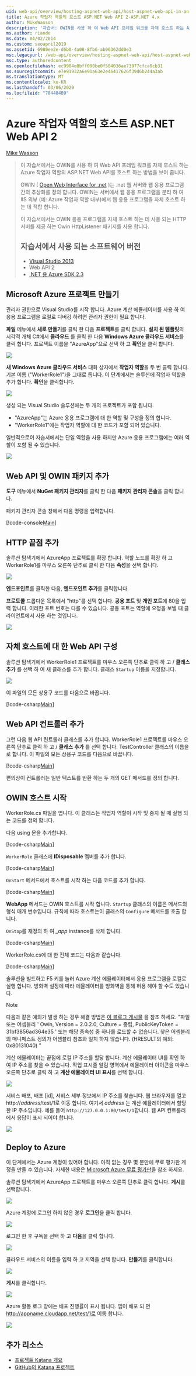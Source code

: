 ```yaml
---
uid: web-api/overview/hosting-aspnet-web-api/host-aspnet-web-api-in-an-azure-worker-role
title: Azure 작업자 역할의 호스트 ASP.NET Web API 2-ASP.NET 4.x
author: MikeWasson
description: '자습서: OWIN를 사용 하 여 Web API 프레임 워크를 자체 호스트 하는 Azure 작업자 역할의 ASP.NET Web API를 호스팅합니다.'
ms.author: riande
ms.date: 04/02/2014
ms.custom: seoapril2019
ms.assetid: 6980ee2e-d6b0-4a08-8fb6-ab96362dd0e3
msc.legacyurl: /web-api/overview/hosting-aspnet-web-api/host-aspnet-web-api-in-an-azure-worker-role
msc.type: authoredcontent
ms.openlocfilehash: ec9904e0bff090be0f504036ae73977cfca0cb31
ms.sourcegitcommit: e7e91932a6e91a63e2e46417626f39d6b244a3ab
ms.translationtype: MT
ms.contentlocale: ko-KR
ms.lasthandoff: 03/06/2020
ms.locfileid: "78448409"
---
```

# <a name="host-aspnet-web-api-2-in-an-azure-worker-role"></a>Azure 작업자 역할의 호스트 ASP.NET Web API 2

[Mike Wasson](https://github.com/MikeWasson)

> 이 자습서에서는 OWIN를 사용 하 여 Web API 프레임 워크를 자체 호스트 하는 Azure 작업자 역할의 ASP.NET Web API를 호스트 하는 방법을 보여 줍니다.
>
> OWIN ( [Open Web Interface for .net](http://owin.org/) )는 .net 웹 서버와 웹 응용 프로그램 간의 추상화를 정의 합니다. OWIN는 서버에서 웹 응용 프로그램을 분리 하 여 IIS 외부 (예: Azure 작업자 역할 내부)에서 웹 응용 프로그램을 자체 호스트 하는 데 적합 합니다.
>
> 이 자습서에서는 OWIN 응용 프로그램을 자체 호스트 하는 데 사용 되는 HTTP 서버를 제공 하는 Owin HttpListener 패키지를 사용 합니다.
>
> ## <a name="software-versions-used-in-the-tutorial"></a>자습서에서 사용 되는 소프트웨어 버전
>
>
> - [Visual Studio 2013](https://my.visualstudio.com/Downloads?q=visual%20studio%202013)
> - Web API 2
> - [.NET 용 Azure SDK 2.3](https://azure.microsoft.com/downloads/)

## <a name="create-a-microsoft-azure-project"></a>Microsoft Azure 프로젝트 만들기

관리자 권한으로 Visual Studio를 시작 합니다. Azure 계산 에뮬레이터를 사용 하 여 응용 프로그램을 로컬로 디버깅 하려면 관리자 권한이 필요 합니다.

**파일** 메뉴에서 **새로 만들기**를 클릭 한 다음 **프로젝트**를 클릭 합니다. **설치 된 템플릿**의 시각적 개체 C#에서 **클라우드** 를 클릭 한 다음 **Windows Azure 클라우드 서비스**를 클릭 합니다. 프로젝트 이름을 "AzureApp"으로 선택 하 고 **확인**을 클릭 합니다.

[![](host-aspnet-web-api-in-an-azure-worker-role/_static/image2.png)](host-aspnet-web-api-in-an-azure-worker-role/_static/image1.png)

**새 Windows Azure 클라우드 서비스** 대화 상자에서 **작업자 역할**을 두 번 클릭 합니다. 기본 이름 ("WorkerRole1")을 그대로 둡니다. 이 단계에서는 솔루션에 작업자 역할을 추가 합니다. **확인**을 클릭합니다.

[![](host-aspnet-web-api-in-an-azure-worker-role/_static/image4.png)](host-aspnet-web-api-in-an-azure-worker-role/_static/image3.png)

생성 되는 Visual Studio 솔루션에는 두 개의 프로젝트가 포함 됩니다.

- &quot;AzureApp&quot;는 Azure 응용 프로그램에 대 한 역할 및 구성을 정의 합니다.
- &quot;WorkerRole1&quot;에는 작업자 역할에 대 한 코드가 포함 되어 있습니다.

일반적으로이 자습서에서는 단일 역할을 사용 하지만 Azure 응용 프로그램에는 여러 역할이 포함 될 수 있습니다.

![](host-aspnet-web-api-in-an-azure-worker-role/_static/image5.png)

## <a name="add-the-web-api-and-owin-packages"></a>Web API 및 OWIN 패키지 추가

**도구** 메뉴에서 **NuGet 패키지 관리자**를 클릭 한 다음 **패키지 관리자 콘솔**을 클릭 합니다.

패키지 관리자 콘솔 창에서 다음 명령을 입력합니다.

[!code-console[Main](host-aspnet-web-api-in-an-azure-worker-role/samples/sample1.cmd)]

## <a name="add-an-http-endpoint"></a>HTTP 끝점 추가

솔루션 탐색기에서 AzureApp 프로젝트를 확장 합니다. 역할 노드를 확장 하 고 WorkerRole1를 마우스 오른쪽 단추로 클릭 한 다음 **속성**을 선택 합니다.

![](host-aspnet-web-api-in-an-azure-worker-role/_static/image6.png)

**엔드포인트**를 클릭한 다음, **엔드포인트 추가**를 클릭합니다.

**프로토콜** 드롭다운 목록에서 "http"를 선택 합니다. **공용 포트** 및 **개인 포트**에 80을 입력 합니다. 이러한 포트 번호는 다를 수 있습니다. 공용 포트는 역할에 요청을 보낼 때 클라이언트에서 사용 하는 것입니다.

[![](host-aspnet-web-api-in-an-azure-worker-role/_static/image8.png)](host-aspnet-web-api-in-an-azure-worker-role/_static/image7.png)

## <a name="configure-web-api-for-self-host"></a>자체 호스트에 대 한 Web API 구성

솔루션 탐색기에서 WorkerRole1 프로젝트를 마우스 오른쪽 단추로 클릭 하 고 / **클래스** **추가** 를 선택 하 여 새 클래스를 추가 합니다. 클래스 `Startup` 이름을 지정합니다.

![](host-aspnet-web-api-in-an-azure-worker-role/_static/image9.png)

이 파일의 모든 상용구 코드를 다음으로 바꿉니다.

[!code-csharp[Main](host-aspnet-web-api-in-an-azure-worker-role/samples/sample2.cs)]

## <a name="add-a-web-api-controller"></a>Web API 컨트롤러 추가

그런 다음 웹 API 컨트롤러 클래스를 추가 합니다. WorkerRole1 프로젝트를 마우스 오른쪽 단추로 클릭 하 고 / **클래스** **추가** 를 선택 합니다. TestController 클래스의 이름을로 합니다. 이 파일의 모든 상용구 코드를 다음으로 바꿉니다.

[!code-csharp[Main](host-aspnet-web-api-in-an-azure-worker-role/samples/sample3.cs)]

편의상이 컨트롤러는 일반 텍스트를 반환 하는 두 개의 GET 메서드를 정의 합니다.

## <a name="start-the-owin-host"></a>OWIN 호스트 시작

WorkerRole.cs 파일을 엽니다. 이 클래스는 작업자 역할이 시작 및 중지 될 때 실행 되는 코드를 정의 합니다.

다음 using 문을 추가합니다.

[!code-csharp[Main](host-aspnet-web-api-in-an-azure-worker-role/samples/sample4.cs)]

`WorkerRole` 클래스에 **IDisposable** 멤버를 추가 합니다.

[!code-csharp[Main](host-aspnet-web-api-in-an-azure-worker-role/samples/sample5.cs)]

`OnStart` 메서드에서 호스트를 시작 하는 다음 코드를 추가 합니다.

[!code-csharp[Main](host-aspnet-web-api-in-an-azure-worker-role/samples/sample6.cs?highlight=5)]

**WebApp** 메서드는 OWIN 호스트를 시작 합니다. `Startup` 클래스의 이름은 메서드의 형식 매개 변수입니다. 규칙에 따라 호스트는이 클래스의 `Configure` 메서드를 호출 합니다.

`OnStop`를 재정의 하 여 *\_app* instance를 삭제 합니다.

[!code-csharp[Main](host-aspnet-web-api-in-an-azure-worker-role/samples/sample7.cs)]

WorkerRole.cs에 대 한 전체 코드는 다음과 같습니다.

[!code-csharp[Main](host-aspnet-web-api-in-an-azure-worker-role/samples/sample8.cs)]

솔루션을 빌드하고 F5 키를 눌러 Azure 계산 에뮬레이터에서 응용 프로그램을 로컬로 실행 합니다. 방화벽 설정에 따라 에뮬레이터를 방화벽을 통해 허용 해야 할 수도 있습니다.

> [!NOTE]
> 다음과 같은 예외가 발생 하는 경우 해결 방법은 [이 블로그 게시물](https://blogs.msdn.com/b/praburaj/archive/2013/11/20/fileloadexception-on-microsoft-owin-when-running-on-worker-role.aspx) 을 참조 하세요. "파일 또는 어셈블리 ' Owin, Version = 2.0.2.0, Culture = 중립, PublicKeyToken = 31bf3856ad364e35 ' 또는 해당 종속성 중 하나를 로드할 수 없습니다. 찾은 어셈블리의 매니페스트 정의가 어셈블리 참조와 일치 하지 않습니다. (HRESULT의 예외: 0x80131040) "

계산 에뮬레이터는 끝점에 로컬 IP 주소를 할당 합니다. 계산 에뮬레이터 UI를 확인 하 여 IP 주소를 찾을 수 있습니다. 작업 표시줄 알림 영역에서 에뮬레이터 아이콘을 마우스 오른쪽 단추로 클릭 하 고 **계산 에뮬레이터 UI 표시**를 선택 합니다.

[![](host-aspnet-web-api-in-an-azure-worker-role/_static/image11.png)](host-aspnet-web-api-in-an-azure-worker-role/_static/image10.png)

서비스 배포, 배포 [id], 서비스 세부 정보에서 IP 주소를 찾습니다. 웹 브라우저를 열고 http://<em>address</em>/test/1로 이동 합니다. 여기서 <em>address</em> 는 계산 에뮬레이터에서 할당 한 IP 주소입니다. 예를 들어 `http://127.0.0.1:80/test/1`합니다. 웹 API 컨트롤러에서 응답이 표시 되어야 합니다.

![](host-aspnet-web-api-in-an-azure-worker-role/_static/image12.png)

## <a name="deploy-to-azure"></a>Deploy to Azure

이 단계에서는 Azure 계정이 있어야 합니다. 아직 없는 경우 몇 분만에 무료 평가판 계정을 만들 수 있습니다. 자세한 내용은 [Microsoft Azure 무료 평가판](https://azure.microsoft.com/pricing/free-trial/?WT.mc_id=A261C142F)을 참조 하세요.

솔루션 탐색기에서 AzureApp 프로젝트를 마우스 오른쪽 단추로 클릭 합니다. **게시**를 선택합니다.

![](host-aspnet-web-api-in-an-azure-worker-role/_static/image13.png)

Azure 계정에 로그인 하지 않은 경우 **로그인**을 클릭 합니다.

[![](host-aspnet-web-api-in-an-azure-worker-role/_static/image15.png)](host-aspnet-web-api-in-an-azure-worker-role/_static/image14.png)

로그인 한 후 구독을 선택 하 고 **다음**을 클릭 합니다.

[![](host-aspnet-web-api-in-an-azure-worker-role/_static/image17.png)](host-aspnet-web-api-in-an-azure-worker-role/_static/image16.png)

클라우드 서비스의 이름을 입력 하 고 지역을 선택 합니다. **만들기**를 클릭합니다.

![](host-aspnet-web-api-in-an-azure-worker-role/_static/image18.png)

**게시**를 클릭합니다.

[![](host-aspnet-web-api-in-an-azure-worker-role/_static/image20.png)](host-aspnet-web-api-in-an-azure-worker-role/_static/image19.png)

Azure 활동 로그 창에는 배포 진행률이 표시 됩니다. 앱이 배포 되 면 http://appname.cloudapp.net/test/1로 이동 합니다.

![](host-aspnet-web-api-in-an-azure-worker-role/_static/image21.png)

## <a name="additional-resources"></a>추가 리소스

- [프로젝트 Katana 개요](../../../aspnet/overview/owin-and-katana/an-overview-of-project-katana.md)
- [GitHub의 Katana 프로젝트](https://github.com/aspnet/AspNetKatana)

